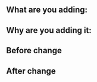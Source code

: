 ## What are you adding:

<!-- HERE -->

## Why are you adding it:

<!-- HERE -->

## Before change

## After change